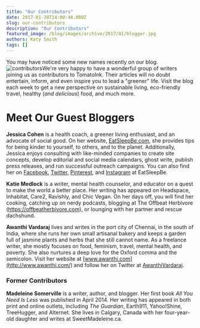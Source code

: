 ```yaml
---
title: "Our Contributors"
date: 2017-01-30T14:00:48.000Z
slug: our-contributors
description: "Our Contributors"
featured_image: /blog/images/archive/2017/01/blogger.jpg
authors: Katy Smith
tags: []
---
```


You may have noticed some new names recently on our blog. ![contributors](/blog/images/archive/2017/01/blogger.jpg)We're very happy to have a wonderful group of writers joining us as contributors to TomatoInk. Their articles will no doubt entertain, inform, and even inspire you to lead a "greener" life. Visit the blog each week to get a new perspective on sustainable living, eco-friendly travel, healthy (_and delicious_) food, and much more.

# Meet Our Guest Bloggers

**Jessica Cohen** is a health coach, a greener living enthusiast, and an advocate of social good. On her website, [EatSleepBe.com](http://eatsleepbe.com), she provides tips for being kinder to yourself, to others, and to the planet. Additionally, Jessica enjoys consulting with like-minded companies to create site concepts, develop editorial and social media calendars, ghost write, publish press releases, and run successful outreach campaigns. You can also find her on [Facebook](http://facebook.com/eatsleepbe), [Twitter](http://twitter.com/eatsleepbe), [Pinterest](http://pinterest.com/eatsleepbe), and [Instagram](http://instagram.com/eatsleepbe) at EatSleepBe.

**Katie Medlock** is a writer, mental health counselor, and educator on a quest to make the world a better place. Her writing has appeared on Headspace, Inhabitat, Care2, Ravishly, and Chic Vegan. On her days off, you will find her cooking, catching up on nerdy podcasts, blogging at The Offbeat Herbivore (<https://offbeatherbivore.com>), or lounging with her partner and rescue dachshund.

**Awanthi Vardaraj** lives and writes in the port city of Chennai, in the south of India, where she runs her own small artisanal bakery and keeps a garden full of jasmine plants and herbs that she still cannot name. As a freelance writer, she mostly focuses on food, feminism, travel, mental health, and poverty. She also nurtures a deep love for the Oxford comma and the semicolon. Visit her website at [www.awanthi.com](http://www.awanthi.com/) and follow her on Twitter at [AwanthiVardaraj](https://twitter.com/AwanthiVardaraj).

### Former Contributors

**Madeleine Somerville** is a writer, author, and blogger. Her first book _All You Need Is Less_ was published in April 2014\. Her writing has appeared in both print and online outlets, including _The Guardian_, Earth911, Yahoo!Shine, TreeHugger, and Alternet. She lives in Calgary, Canada with her four-year-old daughter and writes at SweetMadeleine.ca.